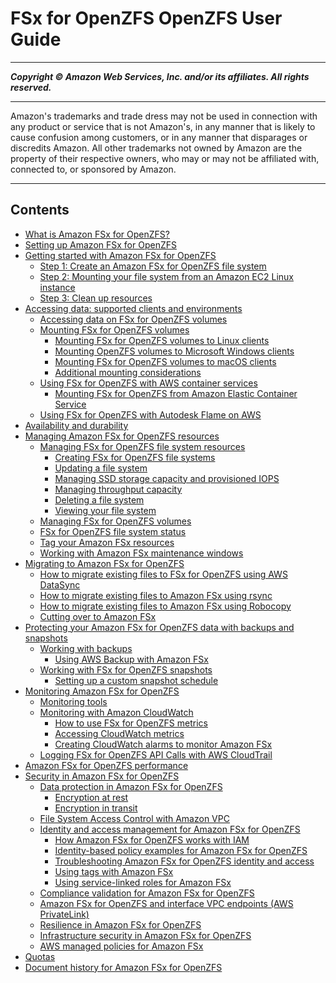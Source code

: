 # FSx for OpenZFS OpenZFS User Guide

-----
*****Copyright &copy; Amazon Web Services, Inc. and/or its affiliates. All rights reserved.*****

-----
Amazon's trademarks and trade dress may not be used in
connection with any product or service that is not Amazon's,
in any manner that is likely to cause confusion among customers,
or in any manner that disparages or discredits Amazon. All other
trademarks not owned by Amazon are the property of their respective
owners, who may or may not be affiliated with, connected to, or
sponsored by Amazon.

-----
## Contents
+ [What is Amazon FSx for OpenZFS?](what-is-fsx.md)
+ [Setting up Amazon FSx for OpenZFS](setting-up.md)
+ [Getting started with Amazon FSx for OpenZFS](getting-started.md)
   + [Step 1: Create an Amazon FSx for OpenZFS file system](getting-started-step1.md)
   + [Step 2: Mounting your file system from an Amazon EC2 Linux instance](getting-started-step2.md)
   + [Step 3: Clean up resources](getting-started-step3.md)
+ [Accessing data: supported clients and environments](supported-fsx-clients.md)
   + [Accessing data on FSx for OpenZFS volumes](access-environments.md)
   + [Mounting FSx for OpenZFS volumes](mount-openzfs-volumes.md)
      + [Mounting FSx for OpenZFS volumes to Linux clients](attach-linux-client.md)
      + [Mounting OpenZFS volumes to Microsoft Windows clients](attach-windows-client.md)
      + [Mounting FSx for OpenZFS volumes to macOS clients](attach-mac-client.md)
      + [Additional mounting considerations](other-mount-considerations.md)
   + [Using FSx for OpenZFS with AWS container services](openzfs-integrations.md)
      + [Mounting FSx for OpenZFS from Amazon Elastic Container Service](mount-openzfs-ecs-containers.md)
   + [Using FSx for OpenZFS with Autodesk Flame on AWS](use-fsxZ-autodesk.md)
+ [Availability and durability](availability-durability.md)
+ [Managing Amazon FSx for OpenZFS resources](administering-file-systems.md)
   + [Managing FSx for OpenZFS file system resources](managing-file-systems.md)
      + [Creating FSx for OpenZFS file systems](creating-file-systems.md)
      + [Updating a file system](updating-file-system.md)
      + [Managing SSD storage capacity and provisioned IOPS](managing-storage-capacity.md)
      + [Managing throughput capacity](managing-throughput-capacity.md)
      + [Deleting a file system](delete-file-system.md)
      + [Viewing your file system](viewing-file-system.md)
   + [Managing FSx for OpenZFS volumes](managing-volumes.md)
   + [FSx for OpenZFS file system status](file-system-lifecycle-states.md)
   + [Tag your Amazon FSx resources](tag-resources.md)
   + [Working with Amazon FSx maintenance windows](maintenance-windows.md)
+ [Migrating to Amazon FSx for OpenZFS](migrating-fsx-openzfs.md)
   + [How to migrate existing files to FSx for OpenZFS using AWS DataSync](migrate-files-to-fsx-datasync.md)
   + [How to migrate existing files to Amazon FSx using rsync](fsx-migrate-rsync.md)
   + [How to migrate existing files to Amazon FSx using Robocopy](fsx-migrate-robocopy.md)
   + [Cutting over to Amazon FSx](cutover.md)
+ [Protecting your Amazon FSx for OpenZFS data with backups and snapshots](protecting-data.md)
   + [Working with backups](using-backups.md)
      + [Using AWS Backup with Amazon FSx](aws-backup-and-fsx.md)
   + [Working with FSx for OpenZFS snapshots](snapshots-openzfs.md)
      + [Setting up a custom snapshot schedule](custom-snapshot-schedule.md)
+ [Monitoring Amazon FSx for OpenZFS](monitoring_overview.md)
   + [Monitoring tools](monitoring_automated_manual.md)
   + [Monitoring with Amazon CloudWatch](monitoring-cloudwatch.md)
      + [How to use FSx for OpenZFS metrics](how_to_use_metrics.md)
      + [Accessing CloudWatch metrics](accessingmetrics.md)
      + [Creating CloudWatch alarms to monitor Amazon FSx](creating_alarms.md)
   + [Logging FSx for OpenZFS API Calls with AWS CloudTrail](logging-using-cloudtrail-win.md)
+ [Amazon FSx for OpenZFS performance](performance.md)
+ [Security in Amazon FSx for OpenZFS](security.md)
   + [Data protection in Amazon FSx for OpenZFS](data-protection.md)
      + [Encryption at rest](encryption-rest.md)
      + [Encryption in transit](encryption-transit.md)
   + [File System Access Control with Amazon VPC](limit-access-security-groups.md)
   + [Identity and access management for Amazon FSx for OpenZFS](security-iam.md)
      + [How Amazon FSx for OpenZFS works with IAM](security_iam_service-with-iam.md)
      + [Identity-based policy examples for Amazon FSx for OpenZFS](security_iam_id-based-policy-examples.md)
      + [Troubleshooting Amazon FSx for OpenZFS identity and access](security_iam_troubleshoot.md)
      + [Using tags with Amazon FSx](using-tags-fsx.md)
      + [Using service-linked roles for Amazon FSx](using-service-linked-roles.md)
   + [Compliance validation for Amazon FSx for OpenZFS](fsx-openzfs-compliance.md)
   + [Amazon FSx for OpenZFS and interface VPC endpoints (AWS PrivateLink)](fsx-vpc-endpoints.md)
   + [Resilience in Amazon FSx for OpenZFS](disaster-recovery-resiliency.md)
   + [Infrastructure security in Amazon FSx for OpenZFS](infrastructure-security.md)
   + [AWS managed policies for Amazon FSx](security-iam-awsmanpol.md)
+ [Quotas](limits.md)
+ [Document history for Amazon FSx for OpenZFS](document-history.md)